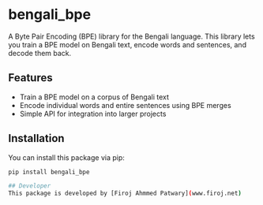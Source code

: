 # bengali_bpe

A Byte Pair Encoding (BPE) library for the Bengali language. This library lets you train a BPE model on Bengali text, encode words and sentences, and decode them back.

## Features

- Train a BPE model on a corpus of Bengali text
- Encode individual words and entire sentences using BPE merges
- Simple API for integration into larger projects

## Installation

You can install this package via pip:

```bash
pip install bengali_bpe

## Developer
This package is developed by [Firoj Ahmmed Patwary](www.firoj.net)
